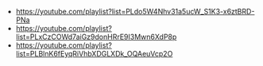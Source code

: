 - https://youtube.com/playlist?list=PLdo5W4Nhv31a5ucW_S1K3-x6ztBRD-PNa
- https://youtube.com/playlist?list=PLxCzCOWd7aiGz9donHRrE9I3Mwn6XdP8p
- https://youtube.com/playlist?list=PLBlnK6fEyqRiVhbXDGLXDk_OQAeuVcp2O
